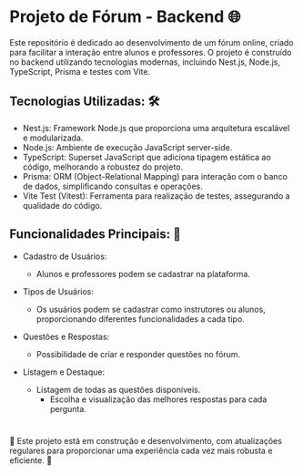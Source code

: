 # Projeto de Fórum - Backend 🌐

Este repositório é dedicado ao desenvolvimento de um fórum online, criado para facilitar a interação entre alunos e professores. O projeto é construído no backend utilizando tecnologias modernas, incluindo Nest.js, Node.js, TypeScript, Prisma e testes com Vite.

## Tecnologias Utilizadas: 🛠️

- Nest.js: Framework Node.js que proporciona uma arquitetura escalável e modularizada.
- Node.js: Ambiente de execução JavaScript server-side.
- TypeScript: Superset JavaScript que adiciona tipagem estática ao código, melhorando a robustez do projeto.
- Prisma: ORM (Object-Relational Mapping) para interação com o banco de dados, simplificando consultas e operações.
- Vite Test (Vitest): Ferramenta para realização de testes, assegurando a qualidade do código.

## Funcionalidades Principais: 🚀

- Cadastro de Usuários:

  - Alunos e professores podem se cadastrar na plataforma.

- Tipos de Usuários:

  - Os usuários podem se cadastrar como instrutores ou alunos, proporcionando diferentes funcionalidades a cada tipo.

- Questões e Respostas:

  - Possibilidade de criar e responder questões no fórum.

- Listagem e Destaque:
  - Listagem de todas as questões disponíveis.
    - Escolha e visualização das melhores respostas para cada pergunta.

#

🚧 Este projeto está em construção e desenvolvimento, com atualizações regulares para proporcionar uma experiência cada vez mais robusta e eficiente. 🌱
